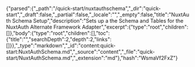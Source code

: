 {"parsed":{"_path":"/quick-start/nuxtauthschema","_dir":"quick-start","_draft":false,"_partial":false,"_locale":"","_empty":false,"title":"NuxtAuth Schema Setup","description":"Sets up a the Schema and Tables for the NuxtAuth Alternate Framework Adapter","excerpt":{"type":"root","children":[]},"body":{"type":"root","children":[],"toc":{"title":"","searchDepth":2,"depth":2,"links":[]}},"_type":"markdown","_id":"content:quick-start:NuxtAuthSchema.md","_source":"content","_file":"quick-start/NuxtAuthSchema.md","_extension":"md"},"hash":"WsmaVf2FxZ"}